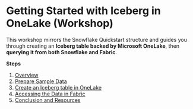 # Getting Started with Iceberg in OneLake (Workshop)

This workshop mirrors the Snowflake Quickstart structure and guides you through creating an **Iceberg table backed by Microsoft OneLake**, then **querying it from both Snowflake and Fabric**.

**Steps**  
1. [Overview](01-overview.md)  
2. [Prepare Sample Data](02-prepare-sample-data.md)  
3. [Create an Iceberg table in OneLake](03-create-iceberg-table-in-onelake.md)  
4. [Accessing the Data in Fabric](04-accessing-the-data-in-fabric.md)  
5. [Conclusion and Resources](05-conclusion-and-resources.md)
